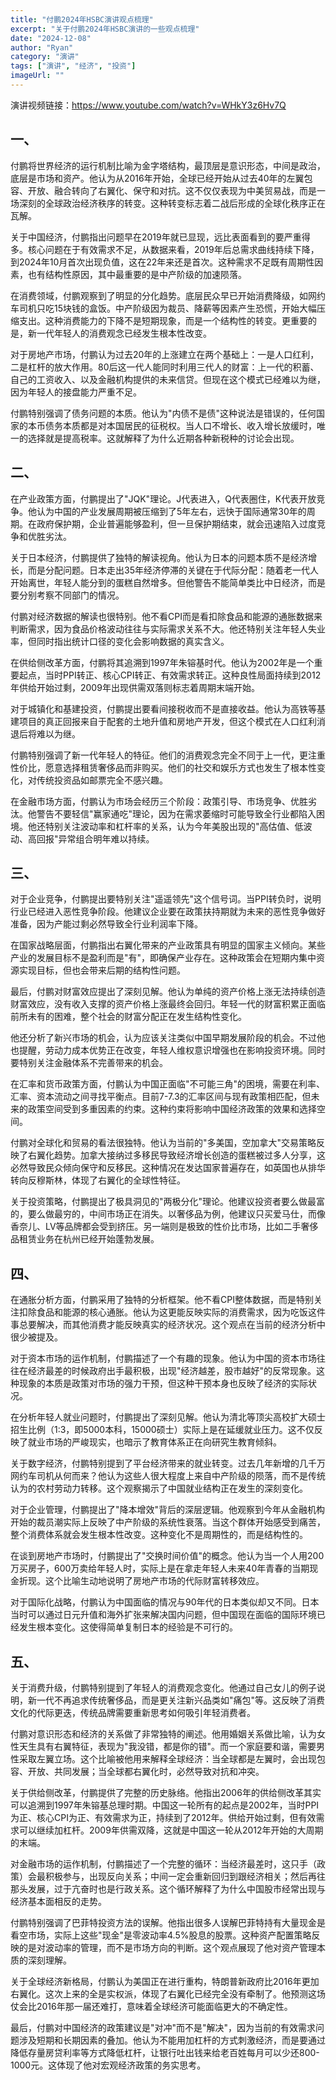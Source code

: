 ```yaml
---
title: "付鹏2024年HSBC演讲观点梳理"
excerpt: "关于付鹏2024年HSBC演讲的一些观点梳理"
date: "2024-12-08"
author: "Ryan"
category: "演讲"
tags: ["演讲", "经济", "投资"]
imageUrl: ""
---
```


演讲视频链接：https://www.youtube.com/watch?v=WHkY3z6Hv7Q

## 一、

付鹏将世界经济的运行机制比喻为金字塔结构，最顶层是意识形态，中间是政治，底层是市场和资产。他认为从2016年开始，全球已经开始从过去40年的左翼包容、开放、融合转向了右翼化、保守和对抗。这不仅仅表现为中美贸易战，而是一场深刻的全球政治经济秩序的转变。这种转变标志着二战后形成的全球化秩序正在瓦解。

关于中国经济，付鹏指出问题早在2019年就已显现，远比表面看到的要严重得多。核心问题在于有效需求不足，从数据来看，2019年后总需求曲线持续下降，到2024年10月首次出现负值，这在22年来还是首次。这种需求不足既有周期性因素，也有结构性原因，其中最重要的是中产阶级的加速陨落。

在消费领域，付鹏观察到了明显的分化趋势。底层民众早已开始消费降级，如网约车司机只吃15块钱的盒饭。中产阶级因为裁员、降薪等因素产生恐慌，开始大幅压缩支出。这种消费能力的下降不是短期现象，而是一个结构性的转变。更重要的是，新一代年轻人的消费观念已经发生根本性改变。

对于房地产市场，付鹏认为过去20年的上涨建立在两个基础上：一是人口红利，二是杠杆的放大作用。80后这一代人能同时利用三代人的财富：上一代的积蓄、自己的工资收入、以及金融机构提供的未来信贷。但现在这个模式已经难以为继，因为年轻人的接盘能力严重不足。

付鹏特别强调了债务问题的本质。他认为"内债不是债"这种说法是错误的，任何国家的本币债务本质都是对本国居民的征税权。当人口不增长、收入增长放缓时，唯一的选择就是提高税率。这就解释了为什么近期各种新税种的讨论会出现。

## 二、

在产业政策方面，付鹏提出了"JQK"理论。J代表进入，Q代表圈住，K代表开放竞争。他认为中国的产业发展周期被压缩到了5年左右，远快于国际通常30年的周期。在政府保护期，企业普遍能够盈利，但一旦保护期结束，就会迅速陷入过度竞争和优胜劣汰。

关于日本经济，付鹏提供了独特的解读视角。他认为日本的问题本质不是经济增长，而是分配问题。日本走出35年经济停滞的关键在于代际分配：随着老一代人开始离世，年轻人能分到的蛋糕自然增多。但他警告不能简单类比中日经济，而是要分别考察不同部门的情况。

付鹏对经济数据的解读也很特别。他不看CPI而是看扣除食品和能源的通胀数据来判断需求，因为食品价格波动往往与实际需求关系不大。他还特别关注年轻人失业率，但同时指出统计口径的变化会影响数据的真实含义。

在供给侧改革方面，付鹏将其追溯到1997年朱镕基时代。他认为2002年是一个重要起点，当时PPI转正、核心CPI转正、有效需求转正。这种良性局面持续到2012年供给开始过剩，2009年出现供需双落则标志着周期末端开始。

对于城镇化和基建投资，付鹏提出要看间接税收而不是直接收益。他认为高铁等基建项目的真正回报来自于配套的土地升值和房地产开发，但这个模式在人口红利消退后将难以为继。

付鹏特别强调了新一代年轻人的特征。他们的消费观念完全不同于上一代，更注重性价比，愿意选择租赁奢侈品而非购买。他们的社交和娱乐方式也发生了根本性变化，对传统投资品如邮票完全不感兴趣。

在金融市场方面，付鹏认为市场会经历三个阶段：政策引导、市场竞争、优胜劣汰。他警告不要轻信"赢家通吃"理论，因为在需求萎缩时可能导致全行业都陷入困境。他还特别关注波动率和杠杆率的关系，认为今年美股出现的"高估值、低波动、高回报"异常组合明年难以持续。

## 三、

对于企业竞争，付鹏提出要特别关注"遥遥领先"这个信号词。当PPI转负时，说明行业已经进入恶性竞争阶段。他建议企业要在政策扶持期就为未来的恶性竞争做好准备，因为产能过剩必然导致全行业利润率下降。

在国家战略层面，付鹏指出右翼化带来的产业政策具有明显的国家主义倾向。某些产业的发展目标不是盈利而是"有"，即确保产业存在。这种政策会在短期内集中资源实现目标，但也会带来后期的结构性问题。

最后，付鹏对财富效应提出了深刻见解。他认为单纯的资产价格上涨无法持续创造财富效应，没有收入支撑的资产价格上涨最终会回归。年轻一代的财富积累正面临前所未有的困难，整个社会的财富分配正在发生结构性变化。

他还分析了新兴市场的机会，认为应该关注类似中国早期发展阶段的机会。不过他也提醒，劳动力成本优势正在改变，年轻人维权意识增强也在影响投资环境。同时要特别关注金融体系不完善带来的机会。

在汇率和货币政策方面，付鹏认为中国正面临"不可能三角"的困境，需要在利率、汇率、资本流动之间寻找平衡点。目前7-7.3的汇率区间与现有政策相匹配，但未来的政策空间受到多重因素的约束。这种约束将影响中国经济政策的效果和选择空间。

付鹏对全球化和贸易的看法很独特。他认为当前的"多美国，空加拿大"交易策略反映了右翼化趋势。加拿大接纳过多移民导致经济增长创造的蛋糕被过多人分享，这必然导致民众倾向保守和反移民。这种情况在发达国家普遍存在，如英国也从排华转向反穆斯林，体现了右翼化的全球性特征。

关于投资策略，付鹏提出了极具洞见的"两极分化"理论。他建议投资者要么做最富的，要么做最穷的，中间市场正在消失。以奢侈品为例，他建议只买爱马仕，而像香奈儿、LV等品牌都会受到挤压。另一端则是极致的性价比市场，比如二手奢侈品租赁业务在杭州已经开始蓬勃发展。

## 四、

在通胀分析方面，付鹏采用了独特的分析框架。他不看CPI整体数据，而是特别关注扣除食品和能源的核心通胀。他认为这更能反映实际的消费需求，因为吃饭这件事总要解决，而其他消费才能反映真实的经济状况。这个观点在当前的经济分析中很少被提及。

对于资本市场的运作机制，付鹏描述了一个有趣的现象。他认为中国的资本市场往往在经济最差的时候政府出手最积极，出现"经济越差，股市越好"的反常现象。这种现象的本质是政策对市场的强力干预，但这种干预本身也反映了经济的实际状况。

在分析年轻人就业问题时，付鹏提出了深刻见解。他认为清北等顶尖高校扩大硕士招生比例（1:3，即5000本科，15000硕士）实际上是在延缓就业压力。这不仅反映了就业市场的严峻现实，也暗示了教育体系正在向研究生教育倾斜。

关于数字经济，付鹏特别提到了平台经济带来的就业转变。过去几年新增的几千万网约车司机从何而来？他认为这些人很大程度上来自中产阶级的陨落，而不是传统认为的农村劳动力转移。这个观察揭示了中国就业结构正在发生的深刻变化。

对于企业管理，付鹏提出了"降本增效"背后的深层逻辑。他观察到今年从金融机构开始的裁员潮实际上反映了中产阶级的系统性衰落。当这个群体开始感受到痛苦，整个消费体系就会发生根本性改变。这种变化不是周期性的，而是结构性的。

在谈到房地产市场时，付鹏提出了"交换时间价值"的概念。他认为当一个人用200万买房子，600万卖给年轻人时，实际上是在拿走年轻人未来40年青春的当期现金折现。这个比喻生动地说明了房地产市场的代际财富转移效应。

对于国际化战略，付鹏认为中国面临的情况与90年代的日本类似却又不同。日本当时可以通过日元升值和海外扩张来解决国内问题，但中国现在面临的国际环境已经发生根本变化。这使得简单复制日本的经验是不可行的。

## 五、

关于消费升级，付鹏特别提到了年轻人的消费观念变化。他通过自己女儿的例子说明，新一代不再追求传统奢侈品，而是更关注新兴品类如"痛包"等。这反映了消费文化的代际更迭，传统品牌需要重新思考如何吸引年轻消费者。

付鹏对意识形态和经济的关系做了非常独特的阐述。他用婚姻关系做比喻，认为女性天生具有右翼特征，表现为"我没错，都是你的错"。而一个家庭要和谐，需要男性采取左翼立场。这个比喻被他用来解释全球经济：当全球都是左翼时，会出现包容、开放、共同发展；当全球都右翼化时，必然导致对抗和冲突。

关于供给侧改革，付鹏提供了完整的历史脉络。他指出2006年的供给侧改革其实可以追溯到1997年朱镕基总理时期。中国这一轮所有的起点是2002年，当时PPI为正、核心CPI为正、有效需求为正，持续到了2012年。供给开始过剩，但有效需求可以继续加杠杆。2009年供需双降，这就是中国这一轮从2012年开始的大周期的末端。

对金融市场的运作机制，付鹏描述了一个完整的循环：当经济最差时，这只手（政策）会最积极参与，出现反向关系；中间一定会重新回归到跟经济相关；然后再往那头发展，过于亢奋时也是行政关系。这个循环解释了为什么中国股市经常出现与经济基本面相反的走势。

付鹏特别强调了巴菲特投资方法的误解。他指出很多人误解巴菲特持有大量现金是看空市场，实际上这些"现金"是零波动率4.5%股息的股票。这种资产配置策略反映的是对波动率的管理，而不是市场方向的判断。这个观点展现了他对资产管理本质的深刻理解。

关于全球经济新格局，付鹏认为美国正在进行重构，特朗普新政府比2016年更加右翼化。这次上来的全是实权派，体现了右翼化已经完全没有牵制了。他预测这场仗会比2016年那一届还难打，意味着全球经济可能面临更大的不确定性。

最后，付鹏对中国经济的政策建议是"对冲"而不是"解决"，因为当前的有效需求问题涉及短期和长期因素的叠加。他认为不能用加杠杆的方式刺激经济，而是要通过降低存量房贷利率等方式降低杠杆，让银行吐出钱来给老百姓每月可以少还800-1000元。这体现了他对宏观经济政策的务实思考。